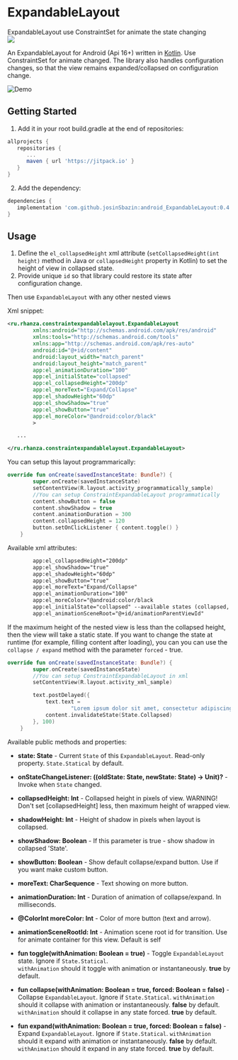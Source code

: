 # ExpandableLayout
ExpandableLayout use ConstraintSet for animate the state changing  
[![](https://jitpack.io/v/josinSbazin/android_ExpandableLayout.svg)](https://jitpack.io/#josinSbazin/android_ExpandableLayout)

An ExpandableLayout for Android (Api 16+) written in
[Kotlin](https://kotlinlang.org/).
Use ConstraintSet for animate changed.
The library also handles configuration changes, so that the view remains
expanded/collapsed on configuration change.

![Demo](https://github.com/josinSbazin/pics/blob/master/expandable1.gif)

## Getting Started

1. Add it in your root build.gradle at the end of repositories:
```groovy
allprojects {
   repositories {
      ...
      maven { url 'https://jitpack.io' }
   }
} 
```
2. Add the dependency:
```groovy
dependencies {
   implementation 'com.github.josinSbazin:android_ExpandableLayout:0.4'
}
```

## Usage

1. Define the `el_collapsedHeight` xml attribute (`setCollapsedHeight(int height)` method in Java or `collapsedHeight` property in Kotlin) to set the height of view in collapsed state.
2. Provide unique `id` so that library could restore its state after configuration change.

Then use `ExpandableLayout` with any other nested views

Xml snippet:
```xml
<ru.rhanza.constraintexpandablelayout.ExpandableLayout
        xmlns:android="http://schemas.android.com/apk/res/android"
        xmlns:tools="http://schemas.android.com/tools"
        xmlns:app="http://schemas.android.com/apk/res-auto"
        android:id="@+id/content"
        android:layout_width="match_parent"
        android:layout_height="match_parent"
        app:el_animationDuration="100"
        app:el_initialState="collapsed"
        app:el_collapsedHeight="200dp"
        app:el_moreText="Expand/Collapse"
        app:el_shadowHeight="60dp"
        app:el_showShadow="true"
        app:el_showButton="true"
        app:el_moreColor="@android:color/black"
        >

   ...

</ru.rhanza.constraintexpandablelayout.ExpandableLayout>
```

You can setup this layout programmarically:
```kotlin
override fun onCreate(savedInstanceState: Bundle?) {
        super.onCreate(savedInstanceState)
        setContentView(R.layout.activity_programmatically_sample)
        //You can setup ConstraintExpandableLayout programmatically
        content.showButton = false
        content.showShadow = true
        content.animationDuration = 300
        content.collapsedHeight = 120
        button.setOnClickListener { content.toggle() }
    }
```

Available xml attributes:
```xml
        app:el_collapsedHeight="200dp"
        app:el_showShadow="true"
        app:el_shadowHeight="60dp"
        app:el_showButton="true"
        app:el_moreText="Expand/Collapse"
        app:el_animationDuration="100"
        app:el_moreColor="@android:color/black
        app:el_initialState="collapsed" --available states (collapsed, expanded, statical)
        app:el_animationSceneRoot="@+id/animationParentViewId"
```

If the maximum height of the nested view is less than the collapsed height, then the view will take a static state.
If you want to change the state at runtime (for example, filling content after loading), you can  you can use the 
`collapse / expand` method with the parameter `forced` - true.
```kotlin
override fun onCreate(savedInstanceState: Bundle?) {
        super.onCreate(savedInstanceState)
        //You can setup ConstraintExpandableLayout in xml
        setContentView(R.layout.activity_xml_sample)

        text.postDelayed({
            text.text =
                    "Lorem ipsum dolor sit amet, consectetur adipiscing elit, sed do eiusmod tempor incididunt ut labore et dolore magna aliqua. Ut enim ad minim veniam, quis nostrud exercitation ullamco laboris nisi ut aliquip ex ea commodo consequat. Duis aute irure dolor in reprehenderit in voluptate velit esse cillum dolore eu fugiat nulla pariatur. Excepteur sint occaecat cupidatat non proident, sunt in culpa qui officia deserunt mollit anim id est laborum."
            content.invalidateState(State.Collapsed)
        }, 100)
    }
```

Available public methods and properties:
*   **state: State** -  Current `State` of this `ExpandableLayout`. Read-only property. `State.Statical` by default.
*   **onStateChangeListener: ((oldState: State, newState: State) -> Unit)?** - Invoke when `State` changed.
*   **collapsedHeight: Int** - Collapsed height in pixels of view. WARNING! Don't set [collapsedHeight] less, then maximum height of wrapped view.
*   **shadowHeight: Int** - Height of shadow in pixels when layout is collapsed.
*   **showShadow: Boolean** - If this parameter is true - show shadow in collapsed 'State'.
*   **showButton: Boolean** - Show default collapse/expand button. Use if you want make custom button.
*   **moreText: CharSequence** - Text showing on more button.
*   **animationDuration: Int** - Duration of animation of collapse/expand. In milliseconds.
*   **@ColorInt moreColor: Int** - Color of more button (text and arrow).
*   **animationSceneRootId: Int** - Animation scene root id for transition. Use for animate container for this view.  Default is self

*   **fun toggle(withAnimation: Boolean = true)** - Toggle `ExpandableLayout` state. Ignore if `State.Statical`.  
`withAnimation` should it toggle with animation or instantaneously. **true** by default.
*   **fun collapse(withAnimation: Boolean = true, forced: Boolean = false)** -  Collapse `ExpandableLayout`. Ignore if `State.Statical`. 
`withAnimation` should it collapse with animation or instantaneously. **false** by default.  
`withAnimation` should it collapse in any state forced. **true** by default.
*   **fun expand(withAnimation: Boolean = true, forced: Boolean = false)** -  Expand `ExpandableLayout`. Ignore if `State.Statical`. 
`withAnimation` should it expand with animation or instantaneously. **false** by default.  
`withAnimation` should it expand in any state forced. **true** by default.
